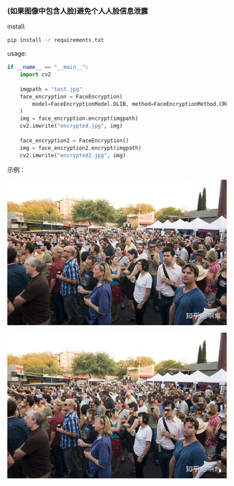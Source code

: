 ### (如果图像中包含人脸)避免个人人脸信息泄露

install:
```bash
pip install -r requirements.txt
```

usage:
```python
if __name__ == "__main__":
    import cv2

    imgpath = "test.jpg"
    face_encryption = FaceEncryption(
        model=FaceEncryptionModel.DLIB, method=FaceEncryptionMethod.CROP
    )
    img = face_encryption.encrypt(imgpath)
    cv2.imwrite("encrypted.jpg", img)

    face_encryption2 = FaceEncryption()
    img = face_encryption2.encrypt(imgpath)
    cv2.imwrite("encrypted2.jpg", img)
```

示例：

![image](./test.jpg)

![image](./encrypted2.jpg)
